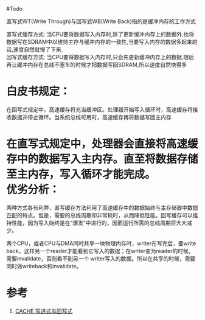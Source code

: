 #Todo 

直写式WT(Write Through)与回写式WB(Write Back)指的是缓冲内存的工作方式

直写式缓存方式: 当CPU要将数据写入内存时,除了更新缓冲内存上的数据外,也将数据写在SDRAM中以维持主存与缓冲内存的一致性,当要写入内存的数据多起来的话,速度自然就慢了下来.  
回写式缓存方式: 当CPU要将数据写入内存时,只会先更新缓冲内存上的数据,随后再让缓冲内存在总线不塞车的时候才把数据写回SDRAM,所以速度自然快得多

白皮书规定：  
==========================================  
在回写式规定中，高速缓存将充当缓冲区。处理器开始写入循环时，高速缓存将接收数据并停止循环。当系统总线可用时，高速缓存再将数据写回主内存

在直写式规定中，处理器会直接将高速缓存中的数据写入主内存。直至将数据存储至主内存，写入循环才能完成。  
优劣分析：  
=========================================  
两种方式各有利弊，直写缓存方法利用了高速缓存中的数据始终与主存储器中数据匹配的特点。但是，需要的总线周期却非常耗时，从而降低性能。回写缓存可以维持性能，因为写入始终是在“爆发”中进行的，因而运行所需的总线周期将大大减少。

两个CPU，或者CPU与DMA同时共享一块物理内存时，writer在写完后，要write back，这样另一个reader才能看到它写入的数据；在writer变为reader的时候，需要invalidate，否则看不到另一个 writer写入的数据。所以在共享的时候，需要同时做writeback和invalidate。

# 参考
1. [CACHE 写透式与回写式](http://blog.chinaunix.net/uid-12461657-id-3198510.html)